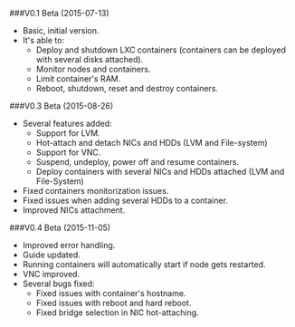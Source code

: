 ###V0.1 Beta (2015-07-13)

* Basic, initial version.
* It's able to:
    * Deploy and shutdown LXC containers (containers can be deployed with several disks attached).
    * Monitor nodes and containers.
    * Limit container's RAM.
    * Reboot, shutdown, reset and destroy containers.


###V0.3 Beta (2015-08-26)

* Several features added:
    * Support for LVM.
    * Hot-attach and detach NICs and HDDs (LVM and File-system)
    * Support for VNC.
    * Suspend, undeploy, power off and resume containers.
    * Deploy containers with several NICs and HDDs attached (LVM and File-System)
* Fixed containers monitorization issues.
* Fixed issues when adding several HDDs to a container.
* Improved NICs attachment.


###V0.4 Beta (2015-11-05)

* Improved error handling.
* Guide updated.
* Running containers will automatically start if node gets restarted.
* VNC improved.
* Several bugs fixed:
	* Fixed issues with container's hostname.
	* Fixed issues with reboot and hard reboot.
	* Fixed bridge selection in NIC hot-attaching.

